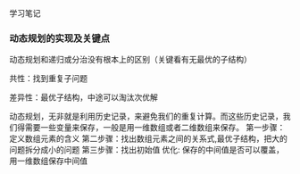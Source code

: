 学习笔记

### **动态规划的实现及关键点**

动态规划和递归或分治没有根本上的区别（关键看有无最优的子结构）

共性：找到重复子问题

差异性：最优子结构，中途可以淘汰次优解

动态规划，无非就是利用历史记录，来避免我们的重复计算。而这些历史记录，我们得需要一些变量来保存，一般是用一维数组或者二维数组来保存。
第一步骤：定义数组元素的含义
第二步骤：找出数组元素之间的关系式,最优子结构，把大的问题拆分成小的问题
第三步骤：找出初始值
优化: 保存的中间值是否可以覆盖，用一维数组保存中间值